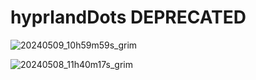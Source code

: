 # hyprlandDots DEPRECATED

![20240509_10h59m59s_grim](https://github.com/CaueAlvim/hyprlandDots/assets/83715093/b3391931-9e07-4dfa-93f6-ebac5132ad3e)

![20240508_11h40m17s_grim](https://github.com/CaueAlvim/hyprlandDots/assets/83715093/5c8f5c0c-1f61-4bf5-b994-50d23d13d52a)
